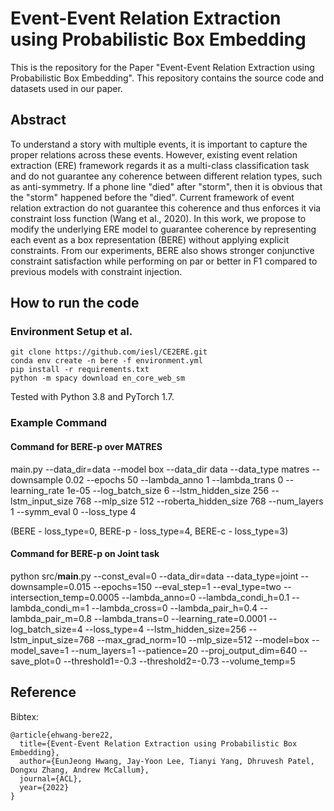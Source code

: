 # Event-Event Relation Extraction using Probabilistic Box Embedding

This is the repository for the Paper "Event-Event Relation Extraction using Probabilistic Box Embedding". This repository contains the source code and datasets used in our paper.

## Abstract

To understand a story with multiple events, it is important to capture the proper relations across these events. However, existing event relation extraction (ERE) framework regards it as a multi-class classification task and do not guarantee any coherence between different relation types, such as anti-symmetry. If a phone line "died" after "storm", then it is obvious that the "storm" happened before the "died". Current framework of event relation extraction do not guarantee this coherence and thus enforces it via constraint loss function (Wang et al., 2020). In this work, we propose to modify the underlying ERE model to guarantee coherence by representing each event as a box representation (BERE) without applying explicit constraints. From our experiments, BERE also shows stronger conjunctive constraint satisfaction while performing on par or better in F1 compared to previous models with constraint injection.

## How to run the code
### Environment Setup et al.
```
git clone https://github.com/iesl/CE2ERE.git
conda env create -n bere -f environment.yml
pip install -r requirements.txt
python -m spacy download en_core_web_sm
```
Tested with Python 3.8 and PyTorch 1.7.

### Example Command
#### Command for BERE-p over MATRES
main.py --data_dir=data --model box --data_dir data --data_type matres --downsample 0.02 --epochs 50 --lambda_anno 1 --lambda_trans 0 --learning_rate 1e-05 --log_batch_size 6 --lstm_hidden_size 256 --lstm_input_size 768 --mlp_size 512 --roberta_hidden_size 768 --num_layers 1 --symm_eval 0 --loss_type 4

(BERE - loss_type=0, BERE-p - loss_type=4, BERE-c - loss_type=3)

#### Command for BERE-p on Joint task
python src/__main__.py --const_eval=0 --data_dir=data --data_type=joint --downsample=0.015 --epochs=150 --eval_step=1 --eval_type=two --intersection_temp=0.0005 --lambda_anno=0 --lambda_condi_h=0.1 --lambda_condi_m=1 --lambda_cross=0 --lambda_pair_h=0.4 --lambda_pair_m=0.8 --lambda_trans=0 --learning_rate=0.0001 --log_batch_size=4 --loss_type=4 --lstm_hidden_size=256 --lstm_input_size=768 --max_grad_norm=10 --mlp_size=512 --model=box --model_save=1 --num_layers=1 --patience=20 --proj_output_dim=640 --save_plot=0 --threshold1=-0.3 --threshold2=-0.73 --volume_temp=5

## Reference
Bibtex:
```
@article{ehwang-bere22,
  title={Event-Event Relation Extraction using Probabilistic Box Embedding},
  author={EunJeong Hwang, Jay-Yoon Lee, Tianyi Yang, Dhruvesh Patel, Dongxu Zhang, Andrew McCallum},
  journal={ACL},
  year={2022}
}
```
